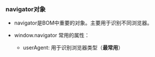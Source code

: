 ### navigator对象

- navigator是BOM中重要的对象。主要用于识别不同浏览器。

- window.navigator 常用的属性：
  - userAgent: 用于识别浏览器类型（**最常用**）
